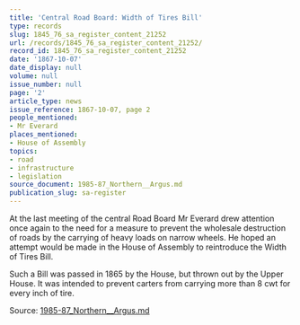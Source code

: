 ```yaml
---
title: 'Central Road Board: Width of Tires Bill'
type: records
slug: 1845_76_sa_register_content_21252
url: /records/1845_76_sa_register_content_21252/
record_id: 1845_76_sa_register_content_21252
date: '1867-10-07'
date_display: null
volume: null
issue_number: null
page: '2'
article_type: news
issue_reference: 1867-10-07, page 2
people_mentioned:
- Mr Everard
places_mentioned:
- House of Assembly
topics:
- road
- infrastructure
- legislation
source_document: 1985-87_Northern__Argus.md
publication_slug: sa-register
---
```


At the last meeting of the central Road Board Mr Everard drew attention once again to the need for a measure to prevent the wholesale destruction of roads by the carrying of heavy loads on narrow wheels.  He hoped an attempt would be made in the House of Assembly to reintroduce the Width of Tires Bill.

Such a Bill was passed in 1865 by the House, but thrown out by the Upper House.  It was intended to prevent carters from carrying more than 8 cwt for every inch of tire.

Source: [1985-87_Northern__Argus.md](/downloads/markdown/1985-87_Northern__Argus.md)
